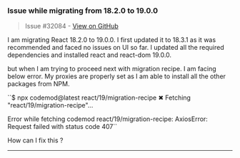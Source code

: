 ### Issue while migrating from 18.2.0 to 19.0.0

> Issue #32084 - [View on GitHub](https://github.com/facebook/react/issues/32084)



I am migrating React 18.2.0 to 19.0.0. I first updated it to 18.3.1 as it was recommended and faced no issues on UI so far. 
I updated all the required dependencies and installed react and react-dom 19.0.0.

but when I am trying to proceed next with migration recipe. I am facing below error.
My proxies are properly set as I am able to install all the other packages from NPM.

``$ npx codemod@latest react/19/migration-recipe
✖ Fetching "react/19/migration-recipe"...

Error while fetching codemod react/19/migration-recipe: AxiosError: Request failed with status code 407``

How can I fix this ?


---

